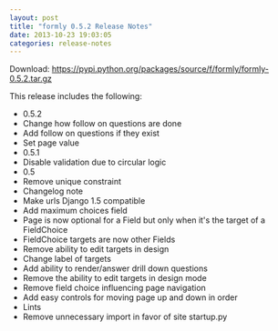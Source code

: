 ```yaml
---
layout: post
title: "formly 0.5.2 Release Notes"
date: 2013-10-23 19:03:05
categories: release-notes
---
```


Download: <https://pypi.python.org/packages/source/f/formly/formly-0.5.2.tar.gz>

This release includes the following:

* 0.5.2
* Change how follow on questions are done
* Add follow on questions if they exist
* Set page value
* 0.5.1
* Disable validation due to circular logic
* 0.5
* Remove unique constraint
* Changelog note
* Make urls Django 1.5 compatible
* Add maximum choices field
* Page is now optional for a Field but only when it's the target of a FieldChoice
* FieldChoice targets are now other Fields
* Remove ability to edit targets in design
* Change label of targets
* Add ability to render/answer drill down questions
* Remove the ability to edit targets in design mode
* Remove field choice influencing page navigation
* Add easy controls for moving page up and down in order
* Lints
* Remove unnecessary import in favor of site startup.py

